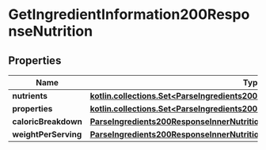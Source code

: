 
# GetIngredientInformation200ResponseNutrition

## Properties
| Name | Type | Description | Notes |
| ------------ | ------------- | ------------- | ------------- |
| **nutrients** | [**kotlin.collections.Set&lt;ParseIngredients200ResponseInnerNutritionNutrientsInner&gt;**](ParseIngredients200ResponseInnerNutritionNutrientsInner.md) |  |  |
| **properties** | [**kotlin.collections.Set&lt;ParseIngredients200ResponseInnerNutritionPropertiesInner&gt;**](ParseIngredients200ResponseInnerNutritionPropertiesInner.md) |  |  |
| **caloricBreakdown** | [**ParseIngredients200ResponseInnerNutritionCaloricBreakdown**](ParseIngredients200ResponseInnerNutritionCaloricBreakdown.md) |  |  |
| **weightPerServing** | [**ParseIngredients200ResponseInnerNutritionWeightPerServing**](ParseIngredients200ResponseInnerNutritionWeightPerServing.md) |  |  |



